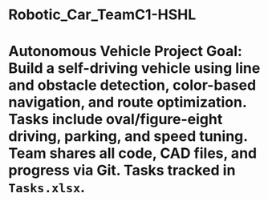 # Robotic_Car_TeamC1-HSHL
# Autonomous Vehicle Project  Goal: Build a self-driving vehicle using line and obstacle detection, color-based navigation, and route optimization. Tasks include oval/figure-eight driving, parking, and speed tuning. Team shares all code, CAD files, and progress via Git. Tasks tracked in `Tasks.xlsx`.
